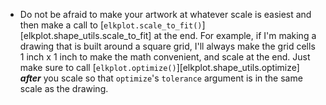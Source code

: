 - Do not be afraid to make your artwork at whatever scale is easiest and then make a call to [`elkplot.scale_to_fit()`][elkplot.shape_utils.scale_to_fit] at the end. For example, if I'm making a drawing that is built around a square grid, I'll always make the grid cells 1 inch x 1 inch to make the math convenient, and scale at the end. Just make sure to call [`elkplot.optimize()`][elkplot.shape_utils.optimize] **_after_** you scale so that `optimize`'s `tolerance` argument is in the same scale as the drawing.